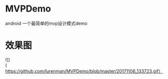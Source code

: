 # MVPDemo
android 一个最简单的mvp设计模式demo
# 效果图
![](https://github.com/lurenman/MVPDemo/blob/master/20171106_133723.gif） 
